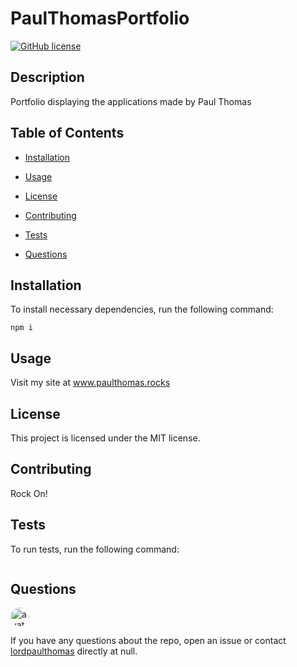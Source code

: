 
# PaulThomasPortfolio
[![GitHub license](https://img.shields.io/badge/license-MIT-blue.svg)](https://github.com/lordpaulthomas/paulthomasportfolio)

## Description

Portfolio displaying the applications made by Paul Thomas

## Table of Contents 

* [Installation](#installation)

* [Usage](#usage)

* [License](#license)

* [Contributing](#contributing)

* [Tests](#tests)

* [Questions](#questions)

## Installation

To install necessary dependencies, run the following command:

```
npm i
```

## Usage

Visit my site at www.paulthomas.rocks

## License

This project is licensed under the MIT license.
  
## Contributing

Rock On!

## Tests

To run tests, run the following command:

```

```

## Questions

<img src="https://avatars3.githubusercontent.com/u/5514716?v=4" alt="avatar" style="border-radius: 16px" width="30" />

If you have any questions about the repo, open an issue or contact [lordpaulthomas](https://api.github.com/users/lordpaulthomas) directly at null.


